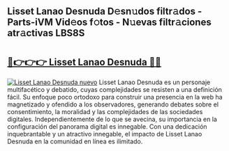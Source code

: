 ## Lisset Lanao Desnuda D𝚎sn𝚞dos filtr𝚊dos - Parts-iVM Vid𝚎os f𝚘tos - N𝚞evas filtr𝚊ciones atr𝚊ctivas LBS8S

# <h2><a href="http://mb5tcta.tromn.icu/?c=Lisset+Lanao+Desnuda">🔗👉👉👉 Lisset Lanao Desnuda 🔗🔗</a></h2>

[![Lisset Lanao Desnuda nuevo](https://i.imgur.com/pEAQMta.gif)](http://mb5tcta.tromn.icu/?c=Lisset+Lanao+Desnuda)
Lisset Lanao Desnuda es un personaje multifacético y debatido, cuyas complejidades se resisten a una definición fácil.  Su enfoque poco ortodoxo para construir una presencia en la web ha magnetizado y ofendido a los observadores, generando debates sobre el consentimiento, la moralidad y las complejidades de las sociedades digitales. Independientemente de lo que se avecina, su importancia en la configuración del panorama digital es innegable. Con una dedicación inquebrantable y un atractivo innegable, el impacto de Lisset Lanao Desnuda en la comunidad en línea es ilimitado.
